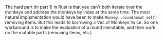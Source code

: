 The hard part (in part 1) in Rust is that you can't both iterate over the monkeys and address the monkeys by index at the same time.
The most natural implementation would have been to make `Monkey::round(&mut self)` removing items.
But this leads to borrowing a Vec of Monkeys twice.
So one workaround is to make the evaluation of a round immutable, and then work on the mutable parts (removing items, etc.)